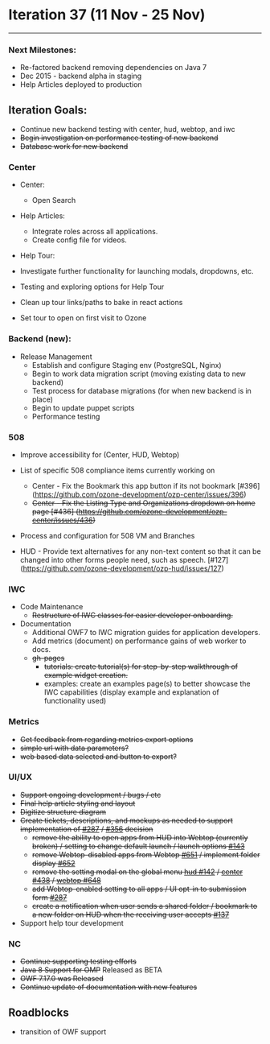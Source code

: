 # Iteration 37 (11 Nov -   25 Nov)

*** 
### Next Milestones:
* Re-factored backend removing dependencies on Java 7
* Dec 2015 - backend alpha in staging  
* Help Articles deployed to production

## Iteration Goals:
* Continue new backend testing with center, hud, webtop, and iwc
* ~~Begin investigation on performance testing of new backend~~
* ~~Database work for new backend~~

### Center
* Center:
  * Open Search

* Help Articles: 
  * Integrate roles across all applications.
  * Create config file for videos.

* Help Tour:
 * Investigate further functionality for launching modals, dropdowns, etc. 
 * Testing and exploring options for Help Tour
 * Clean up tour links/paths to bake in react actions
 * Set tour to open on first visit to Ozone

### Backend (new):

* Release Management
  * Establish and configure Staging env (PostgreSQL, Nginx)
  * Begin to work data migration script (moving existing data to new backend)
  * Test process for database migrations (for when new backend is in place)
  * Begin to update puppet scripts
  * Performance testing


### 508 
* Improve accessibility for (Center, HUD, Webtop)
* List of specific 508 compliance items currently working on

   * Center - Fix the Bookmark this app button if its not bookmark [#396] (https://github.com/ozone-development/ozp-center/issues/396)
   * ~~Center - Fix the Listing Type and Organizations dropdown on home page [#436] (https://github.com/ozone-development/ozp-center/issues/436)~~
* Process and configuration for 508 VM and Branches 

* HUD - Provide text alternatives for any non-text content so that it can be changed into other forms people need, such as speech. [#127] (https://github.com/ozone-development/ozp-hud/issues/127)
  
### IWC
* Code Maintenance
    * ~~Restructure of IWC classes for easier developer onboarding.~~
* Documentation
    * Additional OWF7 to IWC migration guides for application developers.
    * Add metrics (document) on performance gains of web worker to docs.
    * ~~gh-pages~~
        * ~~tutorials: create tutorial(s) for step-by-step walkthrough of example widget creation.~~
        * examples: create an examples page(s) to better showcase the IWC capabilities (display example and explanation of functionality used)


### Metrics
* ~~Get feedback from regarding metrics export options~~
 * ~~simple url with data parameters?~~
 * ~~web based data selected and button to export?~~

### UI/UX
* ~~Support ongoing development / bugs / etc~~
* ~~Final help article styling and layout~~
* ~~Digitize structure diagram~~
* ~~Create tickets, descriptions, and mockups as needed to support implementation of [#287](https://github.com/ozone-development/ozp-center/issues/287) / [#356](https://github.com/ozone-development/ozp-center/issues/356) decision~~
  * ~~remove the ability to open apps from HUD into Webtop (currently broken) / setting to change default launch / launch options [#143](https://github.com/ozone-development/ozp-hud/issues/143)~~
  * ~~remove Webtop-disabled apps from Webtop [#651](https://github.com/ozone-development/ozp-webtop/issues/651) / implement folder display [#652](https://github.com/ozone-development/ozp-webtop/issues/652)~~
  * ~~remove the setting modal on the global menu [hud #142](https://github.com/ozone-development/ozp-hud/issues/142) / [center #438](https://github.com/ozone-development/ozp-center/issues/438) / [webtop #648](https://github.com/ozone-development/ozp-webtop/issues/648)~~
  * ~~add Webtop-enabled setting to all apps / UI opt-in to submission form [#287](https://github.com/ozone-development/ozp-center/issues/287)~~
  * ~~create a notification when user sends a shared folder / bookmark to a new folder on HUD when the receiving user accepts [#137](https://github.com/ozone-development/ozp-hud/issues/137)~~
* Support help tour development

### NC
* ~~Continue supporting testing efforts~~
* ~~Java 8 Support for OMP~~ Released as BETA
* ~~OWF 7.17.0 was Released~~
* ~~Continue update of documentation with new features~~
  
## Roadblocks
* transition of OWF support